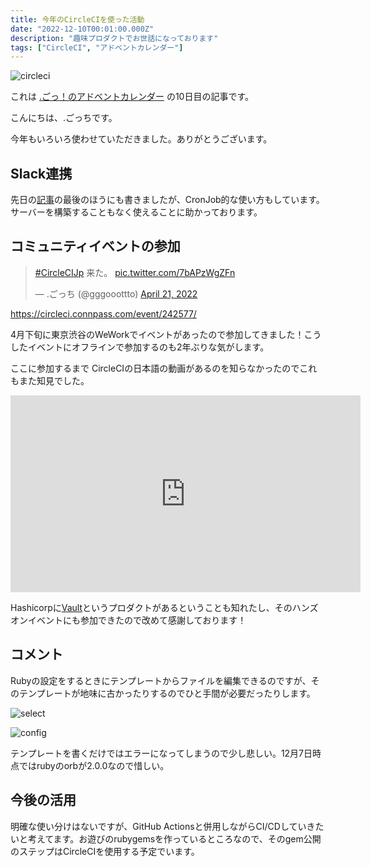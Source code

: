 ```yaml
---
title: 今年のCircleCIを使った活動
date: "2022-12-10T00:01:00.000Z"
description: "趣味プロダクトでお世話になっております"
tags: ["CircleCI", "アドベントカレンダー"]
---
```


![circleci](circleci-logo.png)

これは [.ごっ！のアドベントカレンダー](https://adventar.org/calendars/8199) の10日目の記事です。

こんにちは、.ごっちです。

今年もいろいろ使わせていただきました。ありがとうございます。

## Slack連携

先日の[記事](https://yutagoto.github.io/blog/posts/20221206-personal-slack/)の最後のほうにも書きましたが、CronJob的な使い方もしています。サーバーを構築することもなく使えることに助かっております。

## コミュニティイベントの参加

<blockquote class="twitter-tweet"><p lang="ja" dir="ltr"><a href="https://twitter.com/hashtag/CircleCIJp?src=hash&amp;ref_src=twsrc%5Etfw">#CircleCIJp</a> 来た。 <a href="https://t.co/7bAPzWgZFn">pic.twitter.com/7bAPzWgZFn</a></p>&mdash; .ごっち (@gggooottto) <a href="https://twitter.com/gggooottto/status/1517077741916819456?ref_src=twsrc%5Etfw">April 21, 2022</a></blockquote>

https://circleci.connpass.com/event/242577/

4月下旬に東京渋谷のWeWorkでイベントがあったので参加してきました！こうしたイベントにオフラインで参加するのも2年ぶりな気がします。

ここに参加するまで CircleCIの日本語の動画があるのを知らなかったのでこれもまた知見でした。

<iframe width="560" height="315" src="https://www.youtube.com/embed/Eur-UO023v8" title="YouTube video player" frameborder="0" allow="accelerometer; autoplay; clipboard-write; encrypted-media; gyroscope; picture-in-picture" allowfullscreen></iframe>

Hashicorpに[Vault](https://www.hashicorp.com/products/vault)というプロダクトがあるということも知れたし、そのハンズオンイベントにも参加できたので改めて感謝しております！

## コメント

Rubyの設定をするときにテンプレートからファイルを編集できるのですが、そのテンプレートが地味に古かったりするのでひと手間が必要だったりします。

![select](/blog/assets/images//posts/20221210-circleci-review/select.png)

![config](/blog/assets/images//posts/20221210-circleci-review/config.png)

テンプレートを書くだけではエラーになってしまうので少し悲しい。12月7日時点ではrubyのorbが2.0.0なので惜しい。

## 今後の活用

明確な使い分けはないですが、GitHub Actionsと併用しながらCI/CDしていきたいと考えてます。お遊びのrubygemsを作っているところなので、そのgem公開のステップはCircleCIを使用する予定でいます。
